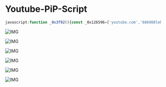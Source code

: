 # Youtube-PiP-Script

```js
javascript:function _0x3f92(){const _0x126596=['youtube.com','686988lebUwz','4135356OIavQb','log','Can\x27t\x20get\x20Video\x20src','function','hostname','@EliF-Lee\x20-\x20Youtube\x20PiP\x20Script','video','재생이\x20가능한\x20영상인지\x20확인해주세요.','[Youtube\x20PiP\x20Script]\x0a','picture-in-picture','includes','[!]\x20','\x27Youtube\x27\x20웹페이지에서\x20영상을\x20시청하며\x20실행해주세요.','inline','660tMmIaL','PiP\x20모드를\x20지원하지\x20않습니다.','webkitSetPresentationMode','webkitPresentationMode','webkitSupportsPresentationMode','1000680zUifPt','src','670286oCsSAy','249685qsArhN','497764kxgxnJ','1771SGhGlO','href','5FALcOk'];_0x3f92=function(){return _0x126596;};return _0x3f92();}function _0x3252(_0x4eac56,_0x131e88){const _0x3f92a6=_0x3f92();return _0x3252=function(_0x325297,_0x399950){_0x325297=_0x325297-0x7f;let _0x531242=_0x3f92a6[_0x325297];return _0x531242;},_0x3252(_0x4eac56,_0x131e88);}(function(_0x482c79,_0x1d4471){const _0x1be4d3=_0x3252,_0x3c1561=_0x482c79();while(!![]){try{const _0x36471a=parseInt(_0x1be4d3(0x9b))/0x1+-parseInt(_0x1be4d3(0x9a))/0x2+-parseInt(_0x1be4d3(0x84))/0x3+-parseInt(_0x1be4d3(0x7f))/0x4*(parseInt(_0x1be4d3(0x82))/0x5)+parseInt(_0x1be4d3(0x93))/0x6*(parseInt(_0x1be4d3(0x80))/0x7)+parseInt(_0x1be4d3(0x98))/0x8+parseInt(_0x1be4d3(0x85))/0x9;if(_0x36471a===_0x1d4471)break;else _0x3c1561['push'](_0x3c1561['shift']());}catch(_0x277f30){_0x3c1561['push'](_0x3c1561['shift']());}}}(_0x3f92,0x2a5c0));_0x5dd98f:!(function(){const _0x438d30=_0x3252;console[_0x438d30(0x86)](_0x438d30(0x8a));const _0x381d39=(_0x3fb52f,_0x583ed8)=>{const _0x295119=_0x438d30;console['log'](_0x295119(0x8d)+_0x583ed8),alert(_0x295119(0x90)+_0x3fb52f);},_0x12788e=document['querySelector'](_0x438d30(0x8b));window['location'][_0x438d30(0x81)][_0x438d30(0x8f)](_0x438d30(0x83))?''===_0x12788e[_0x438d30(0x99)]?_0x381d39(_0x438d30(0x8c),_0x438d30(0x87)):_0x12788e[_0x438d30(0x97)]&&_0x438d30(0x88)==typeof _0x12788e[_0x438d30(0x95)]?_0x12788e[_0x438d30(0x95)](_0x438d30(0x8e)===_0x12788e[_0x438d30(0x96)]?_0x438d30(0x92):_0x438d30(0x8e)):_0x381d39(_0x438d30(0x94),'Webkit\x20doesn\x27t\x20Supports\x20PiP'):_0x381d39(_0x438d30(0x91),'Request\x20Host\x20-\x20'+window['location'][_0x438d30(0x89)]);}());
```

![IMG](https://i.ibb.co/WvGCQ1M/70-B84350-F27-D-45-B1-B5-B1-88-E562100-B98.jpg)

![IMG](https://i.ibb.co/kcDFMgw/26-BB872-B-D27-D-4-AC4-A9-D0-C77-DB41044-C2.png)

![IMG](https://i.ibb.co/wBZ5KTp/A421-B09-B-AF52-435-E-B3-A7-8-C737-B0-CCCDC.png)

![IMG](https://i.ibb.co/2PLzrB7/FFD938-BA-C9-C2-4-C9-C-8-A34-6-D35-AA3-E84-CA.png)

![IMG](https://i.ibb.co/FnbfkPs/7334-A446-90-F2-40-E5-B50-D-3-B6356-BFAEEF.png)

![IMG](https://i.ibb.co/xGMm04Z/7-F7-F1-C04-99-AA-4-ACE-A391-E344-EA6735-F1.jpg)
